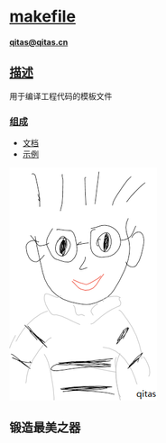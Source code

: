 ﻿# [makefile](https://github.com/qitas/makefile) 
#### qitas@qitas.cn
## [描述](https://github.com/qitas/makefile/wiki) 

用于编译工程代码的模板文件

### [组成](qitas/) 

- [文档](docs/) 
- [示例](demo/) 


[![sites](qitas/qitas.png)](http://www.qitas.cn)
## 锻造最美之器